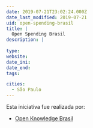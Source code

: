 ```yaml
---
date: 2019-07-21T23:02:24.000Z
date_last_modified: 2019-07-21
uid: open-spending-brasil
title: |
  Open Spending Brasil
description: |
  
type: 
website: 
date_ini: 
date_end: 
tags:

cities: 
  - São Paulo
---
```


Esta iniciativa fue realizada por:

- [Open Knowledge Brasil](/organizaciones/open-knowledge-brasil)
